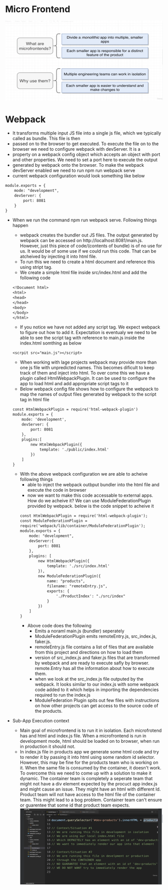 # Micro Frontend
![Micro froenend](images/mfe-overview.png)

# Webpack
- It transforms multiple input JS file into a single js file, which we typically called as bundle. This file is then 
- passed on to the browser to get executed. To execute the file on to the browser we need to configure webpack with devServer. It is a 
- property on a webpack config object which accepts an object with port and other properties. We need to set a port here to execute the output
- generated by webpack onto the browser. To make the webpack devServer enabled we need to run npm run webpack serve
- current webpack configuration would look something like below
```
module.exports = {
    mode: "development",
    devServer: {
        port: 8081
    }
}
```
- When we run the command npm run webpack serve. Following things happen
    - webpack creates the bundler out JS files. The output generated by webpack can be accessed on http://localhost:8081/main.js. However, just this piece of code/(contents of bundle) is of no use for us. It would be of some use if we could run this code. That can be atcheived by injecting it into html file. 
    - To run this we need to create a html document and reference this using stript tag. 
    - We create a simple html file inside src/index.html and add the following code
    ```
    <!Document html>
    <html>
    <head>
    </head>
    <body>
    </body>
    </html>
    ```
    - If you notice we have not added any script tag. We expect webpack to figure out how to add it. Expectation is eventualy we need to be able to see the script tag with reference to main.js inside the index.html somthing as below
    ```
    <scrpit src="main.js"></script>
    ```
    - When working with lage projects webpack may provide more than one js file with unpredicted names. This becomes dificult to keep track of them and inject into html. To over come this we have a plugin called HtmlWebpackPlugin. It can be used to configure the app to load html and add appropriate script tags to it
    - Below webpack config file shows how to configure the webpack to map the names of output files generated by webpack to the script tag in html file
    ```
    const HtmlWebpackPlugin = require('html-webpack-plugin')
    module.exports = {
        mode: 'development',
        devServer: {
            port: 8081
        },
        plugins:[
            new HtmlWebpackPlugin({
                template: './public/index.html'
            })
        ]
    }
    ```
    - With the above webpack configuration we are able to acheive following things
        - able to inject the webpack outbput bundler into the html file and execute the code in browser
        - now we want to make this code accessable to external apps. How do we acheive it? We can use ModuleFederationPlugin provided by webpack. below is the code snippet to acheive it
        ```
        const HtmlWebpackPlugin = require('html-webpack-plugin');
        const ModuleFederationPlugin = require('webpack/lib/container/ModuleFederationPlugin');
        module.exports = {
            mode: "development",
            devServer:{
                port: 8081
            },
            plugins: [
                new HtmlWebpackPlugin({
                    template: './src/index.html'
                }),
                new ModuleFederationPlugin({
                    name: "products",
                    filename: "remoteEntry.js",
                    exports: {
                        './ProductIndex': "./src/index"
                    }
                })
            ]
        }

        ```
        - Above code does the following
            - Emits a noraml main.js (bundler) seperately
            - ModuleFederationPlugin emits remoteEntry.js, src_index.js, faker.js. 
            - remoteEntry.js file contains a list of files that are available from this project and directions on how to load them
            - version of src_index.js and faker.js files that are transformed by webpack and are ready to execute safly by browser. remote.Entry has all the information about how to execute them.
            - when we look at the src_index.js file outputed by the webpack. It looks similar to our index.js with some webpack code added to it which helps in importing the dependencies required to run the index.js
            - ModuleFederation Plugin spits out few files with instructions on how other projects can get access to the source code of the products.
        
- Sub-App Execution context
    - Main goal of microfrontend is to run it in isolation. Each microfrotend has and html and index.js file. When a microfrontend is run in development mode, html should be loaded on to browser, when run in production it should not.
    - In index.js file in products app we generate some html code and try to render it by passing it into html using some random id selector. However, this may be fine for the products team who is working on it. When the same file is consumed by the container, it doesn't work. To overcome this we need to come up with a solution to make it dynamic. The container team is completely a seperate team that might not have a div element expected by the procuct app index.js and might cause an issue. They might have an html with different Id. Product team will not have access to the html file of the container team. 
    This might lead to a bog problem. Container team can't ensure or guarentee that some id that product team expects. 
    ![](images/sub-app-execution-context.png)